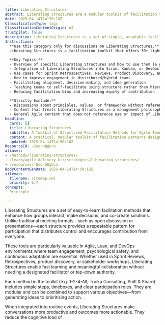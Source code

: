 ```yaml
---
title: Liberating Structures
abstract: Liberating Structures are a modular toolkit of facilitation techniques used to structure team interactions, promote equal participation, and improve collaboration. Designed as plug-and-play alternatives to conventional meeting formats, each structure provides a clear pattern for group engagement, making them easy to learn and adapt. In Agile, Lean, and DevOps contexts, they support team self-organisation by enabling rapid idea generation, shared understanding, and collective decision-making. When applied intentionally, these methods enhance team effectiveness and help build a culture of trust and psychological safety—without requiring major changes to existing workflows.
date: 2025-04-14T14:50:18Z
ClassificationType: tags
ClassificationContentOrigin: AI
trustpilot: false
description: Liberating Structures is a set of simple, adaptable facilitation methods designed to make meetings more interactive, inclusive, and productive. Each structure replaces conventional habits like open discussion or status reporting with clear participation formats. Used across Agile, Lean, and organisational change initiatives, they provide structure without control, helping teams uncover insights and co-create better outcomes.
Instructions: |-
  **Use this category only for discussions on Liberating Structures.**
  Liberating Structures is a facilitation toolkit that offers 30+ lightweight methods to structure team interactions. These methods are especially useful for Scrum Masters, Agile Coaches, and leaders seeking to increase engagement, participation, and creative thinking in collaborative sessions.

  **Key Topics:**
  - Overview of specific Liberating Structures and how to use them (e.g., 1-2-4-All, Troika Consulting)
  - Integration of Liberating Structures into Scrum, Kanban, or DevOps practices
  - Use cases for Sprint Retrospectives, Reviews, Product Discovery, and Planning
  - How to improve engagement in distributed/hybrid teams
  - Facilitating alignment, decision-making, and idea generation
  - Teaching teams to self-facilitate using structure rather than hierarchy
  - Reducing facilitation bias and increasing equity of contribution

  **Strictly Exclude:**
  - Discussions about principles, values, or frameworks without reference to specific facilitation techniques
  - Content that treats Liberating Structures as a management philosophy or belief system
  - General Agile content that does not reference use or impact of Liberating Structures
headline:
  cards: []
  title: Liberating Structures
  subtitle: A Toolkit of Structured Facilitation Methods for Agile Teams
  content: A practical, modular toolkit of facilitation patterns designed to make team collaboration more inclusive and effective. Liberating Structures are easy to learn and use, and they help teams solve problems, generate ideas, and make better decisions—without relying on hierarchy or control.
  updated: 2025-04-14T14:50:18Z
ResourceId: -Gso-hQgUca
aliases:
- /methods/liberating-structures/
- /learn/agile-delivery-kit/strategies/liberating-structures/
- /resources/-Gso-hQgUca
BodyContentGenDate: 2025-04-14T14:50:18Z
sitemap:
  filename: sitemap.xml
  priority: 0.7
concepts:
- Principle

---
```

Liberating Structures are a set of easy-to-learn facilitation methods that enhance how groups interact, make decisions, and co-create solutions. Unlike traditional meeting formats—such as open discussion or presentations—each structure provides a repeatable pattern for participation that distributes control and encourages contribution from everyone.

These tools are particularly valuable in Agile, Lean, and DevOps environments where team engagement, psychological safety, and continuous adaptation are essential. Whether used in Sprint Reviews, Retrospectives, product discovery, or stakeholder workshops, Liberating Structures enable fast learning and meaningful collaboration without needing a designated facilitator or top-down authority.

Each method in the toolkit (e.g. 1-2-4-All, Troika Consulting, Shift & Share) includes simple steps, timeboxes, and clear participation roles. They are modular and can be combined to support various objectives—from generating ideas to prioritising action.

When integrated into routine events, Liberating Structures make conversations more productive and outcomes more actionable. They reduce the cognitive load of
